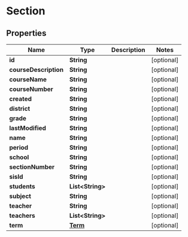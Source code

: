 
# Section

## Properties
Name | Type | Description | Notes
------------ | ------------- | ------------- | -------------
**id** | **String** |  |  [optional]
**courseDescription** | **String** |  |  [optional]
**courseName** | **String** |  |  [optional]
**courseNumber** | **String** |  |  [optional]
**created** | **String** |  |  [optional]
**district** | **String** |  |  [optional]
**grade** | **String** |  |  [optional]
**lastModified** | **String** |  |  [optional]
**name** | **String** |  |  [optional]
**period** | **String** |  |  [optional]
**school** | **String** |  |  [optional]
**sectionNumber** | **String** |  |  [optional]
**sisId** | **String** |  |  [optional]
**students** | **List&lt;String&gt;** |  |  [optional]
**subject** | **String** |  |  [optional]
**teacher** | **String** |  |  [optional]
**teachers** | **List&lt;String&gt;** |  |  [optional]
**term** | [**Term**](Term.md) |  |  [optional]



